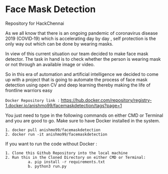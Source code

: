 # Face Mask Detection
Repository for HackChennai

<p>As we all know that there is an ongoing pandemic of coronavirus disease 2019 (COVID‑19) which is accelerating day by day , self protection is the only way out which can be done by wearing masks.

<p>In view of this current situation our team decided to make face mask detector. The task in hand is to check whether the person is wearing mask or not through an available image or video.

<p>So in this era of automation and artificial intelligence we decided to come up with a project that is going to automate the process of face mask detection using open CV and deep learning thereby making the life of frontline warriors easy

```Docker Repository link :``` https://hub.docker.com/repository/registry-1.docker.io/anishmo99/facemaskdetection/tags?page=1

You just need to type in the following commands on either CMD or Terminal and you are good to go.
Make sure to have Docker installed in the system.
```
1. docker pull anishmo99/facemaskdetection
2. docker run -it anishmo99/facemaskdetection
```

If you want to run the code without Docker :
```
1. Clone this Github Repository into the local machine
2. Run this in the Cloned Directory on either CMD or Terminal: 
          a. pip install -r requirements.txt
          b. python3 run.py
```
